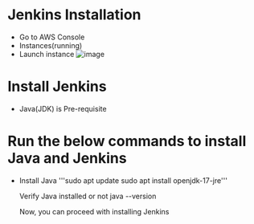 # Jenkins Installation
- Go to AWS Console
- Instances(running)
- Launch instance
![image](https://github.com/user-attachments/assets/4dbcc8ef-b4ec-4416-9606-643e61f9083f)

# Install Jenkins
- Java(JDK) is Pre-requisite

# Run the below commands to install Java and Jenkins
- Install Java
'''sudo apt update
  sudo apt install openjdk-17-jre'''

   Verify Java installed or not
    java --version
 
  Now, you can proceed with installing Jenkins
  
